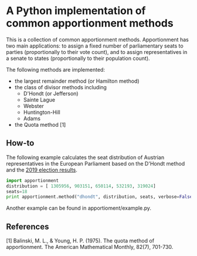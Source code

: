 # A Python implementation of common apportionment methods

This is a collection of common apportionment methods. Apportionment has two main applications: 
to assign a fixed number of parliamentary seats to parties (proportionally to their vote count), and to assign
representatives in a senate to states (proportionally to their population count).

The following methods are implemented:
* the largest remainder method (or Hamilton method)
* the class of divisor methods including
   - D'Hondt (or Jefferson)
   - Sainte Lague
   - Webster
   - Huntington-Hill
   - Adams
* the Quota method [1]


## How-to

The following example calculates the seat distribution of Austrian representatives in the 
European Parliament based on the D'Hondt method and the [2019 election results](https://www.bmi.gv.at/412/Europawahlen/Europawahl_2019).

```python
import apportionment
distribution = [ 1305956, 903151, 650114, 532193, 319024]
seats=18
print apportionment.method("dhondt", distribution, seats, verbose=False)
```

Another example can be found in apportioment/example.py.

## References

[1] Balinski, M. L., & Young, H. P. (1975). The quota method of apportionment. The American Mathematical Monthly, 82(7), 701-730.
